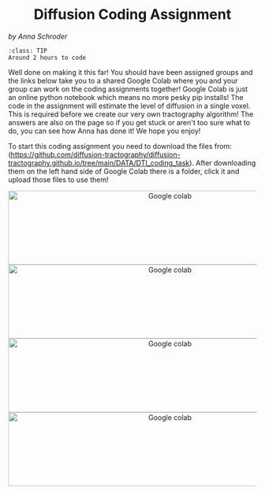 # Diffusion Coding Assignment
_by Anna Schroder_


```{admonition} Estimated Time 
:class: TIP
Around 2 hours to code
```

Well done on making it this far! You should have been assigned groups and the links below take you to a shared Google Colab where you and your group can work on the coding assignments together! Google Colab is just an online python notebook which means no more pesky pip installs! The code in the assignment will estimate the level of diffusion in a single voxel. This is required before we create our very own tractography algorithm! The answers are also on the page so if you get stuck or aren't too sure what to do, you can see how Anna has done it! We hope you enjoy!

To start this coding assignment you need to download the files from: (https://github.com/diffusion-tractography/diffusion-tractography.github.io/tree/main/DATA/DTI_coding_task). After downloading them on the left hand side of Google Colab there is a folder, click it and upload those files to use them!


<div class="link-container">
<a href="https://colab.research.google.com/drive/1Jk2_uR-SY41L7bnPyZkD3Rta0PadyJtU?usp=sharing"><img src="../../_static/img/group1.png" alt="Google colab" style="width:640px;height:150px;"></a>
</div>

<div class="link-container">
<a href="https://colab.research.google.com/drive/1UWdHqOUUaD0oR1FbrvhS4FOEdujU086w?usp=sharing"><img src="../../_static/img/group2.png" alt="Google colab" style="width:640px;height:150px;"></a>
</div>

<div class="link-container">
<a href="https://colab.research.google.com/drive/17sn0wxKcuxBdLBpd2Eb_Ydw6-W38OImO?usp=sharing"><img src="../../_static/img/group3.png" alt="Google colab" style="width:640px;height:150px;"></a>
</div>

<div class="link-container">
<a href="https://colab.research.google.com/drive/1Nv9enG1ZeC8IRtaYWkgSnWJInv4maOvM?usp=sharing"><img src="../../_static/img/group4.png" alt="Google colab" style="width:640px;height:150px;"></a>
</div>


<style>
  .link-container {
		text-align:center;
  		width:100%;
  }
</style>

<style>
h1 {text-align: center;}
</style>


